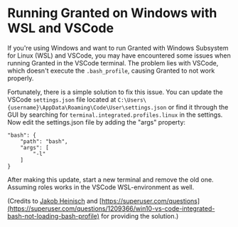 #  Running Granted on Windows with WSL and VSCode

If you're using Windows and want to run Granted with Windows Subsystem for Linux (WSL) and VSCode, you may have encountered some issues when running Granted in the VSCode terminal. The problem lies with VSCode, which doesn't execute the `.bash_profile`, causing Granted to not work properly.

Fortunately, there is a simple solution to fix this issue. You can update the VSCode `settings.json` file located at `C:\Users\{username}\AppData\Roaming\Code\User\settings.json` or find it through the GUI by searching for `terminal.integrated.profiles.linux` in the settings. Now edit the settings.json file by adding the "args" property:

```
"bash": {
    "path": "bash",
    "args": [
        "-l"
    ]
}

```

After making this update, start a new terminal and remove the old one. Assuming roles works in the VSCode WSL-environment as well.

(Credits to [Jakob Heinisch](https://github.com/jakheipcg) and [https://superuser.com/questions](https://superuser.com/questions/1209366/win10-vs-code-integrated-bash-not-loading-bash-profile) for providing the solution.)
